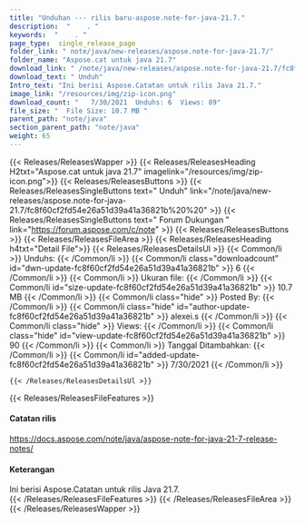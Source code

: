 ```yaml
---
title: "Unduhan --- rilis baru-aspose.note-for-java-21.7." 
description:  "    . " 
keywords:  "    . " 
page_type:  single_release_page
folder_link: " note/java/new-releases/aspose.note-for-java-21.7/"
folder_name: "Aspose.cat untuk java 21.7"
download_link: " /note/java/new-releases/aspose.note-for-java-21.7/fc8f60cf2fd54e26a51d39a41a36821b"
download_text: " Unduh"
Intro_text: "Ini berisi Aspose.Catatan untuk rilis Java 21.7."
image_link: "/resources/img/zip-icon.png"
download_count: "   7/30/2021  Unduhs: 6  Views: 89"
file_size: "  File Size: 10.7 MB "
parent_path: "note/java"
section_parent_path: "note/java"
weight: 65
---
```


{{< Releases/ReleasesWapper >}}
  {{< Releases/ReleasesHeading H2txt="Aspose.cat untuk java 21.7" imagelink="/resources/img/zip-icon.png">}}
  {{< Releases/ReleasesButtons >}}
    {{< Releases/ReleasesSingleButtons text=" Unduh" link="/note/java/new-releases/aspose.note-for-java-21.7/fc8f60cf2fd54e26a51d39a41a36821b%20%20" >}}
    {{< Releases/ReleasesSingleButtons text=" Forum Dukungan " link="https://forum.aspose.com/c/note" >}}
  {{< Releases/ReleasesButtons >}}
  {{< Releases/ReleasesFileArea >}}
    {{< Releases/ReleasesHeading h4txt="Detail File">}}
    {{< Releases/ReleasesDetailsUl >}}
            {{< Common/li  >}} Unduhs: {{< /Common/li >}} 
      {{< Common/li class="downloadcount" id="dwn-update-fc8f60cf2fd54e26a51d39a41a36821b" >}} 6 {{< /Common/li >}} 
      {{< Common/li  >}} Ukuran file: {{< /Common/li >}} 
      {{< Common/li id="size-update-fc8f60cf2fd54e26a51d39a41a36821b" >}} 10.7 MB {{< /Common/li >}} 
      {{< Common/li  class="hide" >}} Posted By: {{< /Common/li >}} 
      {{< Common/li class="hide" id="author-update-fc8f60cf2fd54e26a51d39a41a36821b" >}} alexei.s {{< /Common/li >}} 
      {{< Common/li class="hide"  >}} Views: {{< /Common/li >}} 
      {{< Common/li class="hide" id="view-update-fc8f60cf2fd54e26a51d39a41a36821b" >}} 90 {{< /Common/li >}} 
      {{< Common/li  >}} Tanggal Ditambahkan: {{< /Common/li >}} 
      {{< Common/li id="added-update-fc8f60cf2fd54e26a51d39a41a36821b" >}} 7/30/2021 {{< /Common/li >}} 

    {{< /Releases/ReleasesDetailsUl >}}

  {{< Releases/ReleasesFileFeatures >}}
      <h4>Catatan rilis</h4><div><a href="https://docs.aspose.com/note/java/aspose-note-for-java-21-7-release-notes/">https://docs.aspose.com/note/java/aspose-note-for-java-21-7-release-notes/</a></div><h4>Keterangan</h4><div class="HTMLDescription">Ini berisi Aspose.Catatan untuk rilis Java 21.7.</div>
  {{< /Releases/ReleasesFileFeatures >}}
 {{< /Releases/ReleasesFileArea >}}
{{< /Releases/ReleasesWapper >}}


